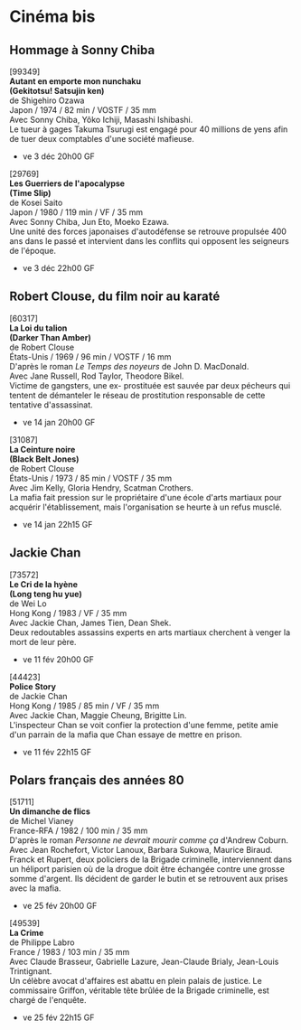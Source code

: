 # Cinéma bis

## Hommage à Sonny Chiba

[99349]  
**Autant en emporte mon nunchaku**  
**(Gekitotsu! Satsujin ken)**  
de Shigehiro Ozawa  
Japon / 1974 / 82 min / VOSTF / 35 mm  
Avec Sonny Chiba, Yôko Ichiji, Masashi Ishibashi.  
Le tueur à gages Takuma Tsurugi est engagé pour 40 millions de yens afin de tuer deux comptables d'une société mafieuse.

- ve 3 déc 20h00 GF

[29769]  
**Les Guerriers de l'apocalypse**  
**(Time Slip)**  
de Kosei Saito  
Japon / 1980 / 119 min / VF / 35 mm  
Avec Sonny Chiba, Jun Eto, Moeko Ezawa.  
Une unité des forces japonaises d'autodéfense se retrouve propulsée 400 ans dans le passé et intervient dans les conflits qui opposent les seigneurs de l'époque.

- ve 3 déc 22h00 GF

## Robert Clouse, du film noir au karaté

[60317]  
**La Loi du talion**  
**(Darker Than Amber)**  
de Robert Clouse  
États-Unis / 1969 / 96 min / VOSTF / 16 mm  
D'après le roman _Le Temps des noyeurs_ de John D. MacDonald.  
Avec Jane Russell, Rod Taylor, Theodore Bikel.  
Victime de gangsters, une ex- prostituée est sauvée par deux pécheurs qui tentent de démanteler le réseau de prostitution responsable de cette tentative d'assassinat.

- ve 14 jan 20h00 GF

[31087]  
**La Ceinture noire**  
**(Black Belt Jones)**  
de Robert Clouse  
États-Unis / 1973 / 85 min / VOSTF / 35 mm  
Avec Jim Kelly, Gloria Hendry, Scatman Crothers.  
La mafia fait pression sur le propriétaire d'une école d'arts martiaux pour acquérir l'établissement, mais l'organisation se heurte à un refus musclé.

- ve 14 jan 22h15 GF

## Jackie Chan

[73572]  
**Le Cri de la hyène**  
**(Long teng hu yue)**  
de Wei Lo  
Hong Kong / 1983 / VF / 35 mm  
Avec Jackie Chan, James Tien, Dean Shek.  
Deux redoutables assassins experts en arts martiaux cherchent à venger la mort de leur père.

- ve 11 fév 20h00 GF

[44423]  
**Police Story**  
de Jackie Chan  
Hong Kong / 1985 / 85 min / VF / 35 mm  
Avec Jackie Chan, Maggie Cheung, Brigitte Lin.  
L'inspecteur Chan se voit confier la protection d'une femme, petite amie d'un parrain de la mafia que Chan essaye de mettre en prison.

- ve 11 fév 22h15 GF

## Polars français des années 80

[51711]  
**Un dimanche de flics**  
de Michel Vianey  
France-RFA / 1982 / 100 min / 35 mm  
D'après le roman _Personne ne devrait mourir comme ça_ d'Andrew Coburn.  
Avec Jean Rochefort, Victor Lanoux, Barbara Sukowa, Maurice Biraud.  
Franck et Rupert, deux policiers de la Brigade criminelle, interviennent dans un héliport parisien où de la drogue doit être échangée contre une grosse somme d'argent. Ils décident de garder le butin et se retrouvent aux prises avec la mafia.

- ve 25 fév 20h00 GF

[49539]  
**La Crime**  
de Philippe Labro  
France / 1983 / 103 min / 35 mm  
Avec Claude Brasseur, Gabrielle Lazure, Jean-Claude Brialy, Jean-Louis Trintignant.  
Un célèbre avocat d'affaires est abattu en plein palais de justice. Le commissaire Griffon, véritable tête brûlée de la Brigade criminelle, est chargé de l'enquête.

- ve 25 fév 22h15 GF

